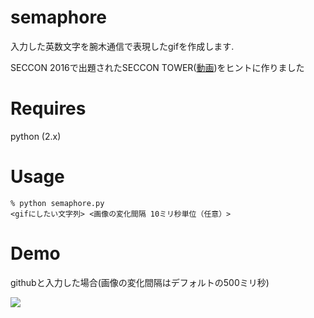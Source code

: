 # semaphore
入力した英数文字を腕木通信で表現したgifを作成します.

SECCON 2016で出題されたSECCON TOWER([動画](https://www.youtube.com/watch?v=Y6voaURtKlM))をヒントに作りました

#  Requires
python (2.x)

#  Usage
    % python semaphore.py
    <gifにしたい文字列> <画像の変化間隔 10ミリ秒単位（任意）>

#  Demo
githubと入力した場合(画像の変化間隔はデフォルトの500ミリ秒)

![](https://github.com/inooooo/semaphore/blob/master/src/semaphore.gif)

